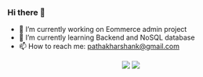 ### Hi there 👋
<!--
**H4rsh4nk/H4rsh4nk** is a ✨ _special_ ✨ repository because its `README.md` (this file) appears on your GitHub profile.

Here are some ideas to get you started:

- 🔭 I’m currently working on ...
- 🌱 I’m currently learning ...
- 👯 I’m looking to collaborate on ...
- 🤔 I’m looking for help with ...
- 💬 Ask me about ...
- 📫 How to reach me: ...
- 😄 Pronouns: ...
- ⚡ Fun fact: ...
-->
- 🔭 I’m currently working on Eommerce admin project
- 🌱 I’m currently learning Backend and NoSQL database
- 📫 How to reach me: pathakharshank@gmail.com


<p align="center"> 
  <img align="center" src="https://github-readme-stats.vercel.app/api/?username=H4rsh4nk&theme=dark" /> 
  <img align="center" src="https://github-readme-stats.vercel.app/api/top-langs/?username=H4rsh4nk&theme=dark&layout=compact" /> 
</p>

